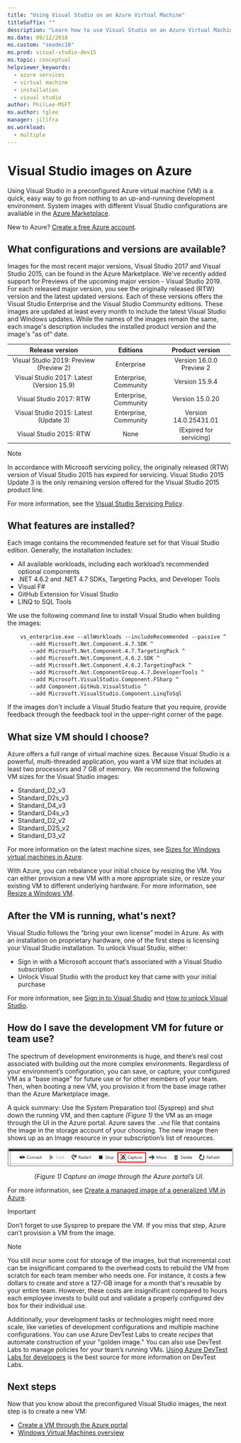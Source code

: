 ```yaml
---
title: "Using Visual Studio on an Azure Virtual Machine"
titleSuffix: ""
description: "Learn how to use Visual Studio on an Azure Virtual Machine"
ms.date: 09/12/2018
ms.custom: "seodec18"
ms.prod: visual-studio-dev15
ms.topic: conceptual
helpviewer_keywords:
  - azure services
  - virtual machine
  - installation
  - visual studio
author: PhilLee-MSFT
ms.author: tglee
manager: jillfra
ms.workload:
  - multiple
---
```

# <a id="top"> </a> Visual Studio images on Azure

Using Visual Studio in a preconfigured Azure virtual machine (VM) is a quick, easy way to go from nothing to an up-and-running development environment. System images with different Visual Studio configurations are available in the [Azure Marketplace](https://azuremarketplace.microsoft.com/marketplace/apps?search=%22visual%20studio%202017%22&page=1).

New to Azure? [Create a free Azure account](https://azure.microsoft.com/free).

## What configurations and versions are available?

Images for the most recent major versions, Visual Studio 2017 and Visual Studio 2015, can be found in the Azure Marketplace.  We've recently added support for Previews of the upcoming major version - Visual Studio 2019.  For each released major version, you see the originally released (RTW) version and the latest updated versions.  Each of these versions offers the Visual Studio Enterprise and the Visual Studio Community editions.  These images are updated at least every month to include the latest Visual Studio and Windows updates.  While the names of the images remain the same, each image's description includes the installed product version and the image's "as of" date.

| Release version                                              | Editions                     |     Product version      |
|:------------------------------------------------------------:|:----------------------------:|:------------------------:|
|    Visual Studio 2019: Preview (Preview 2)                   |           Enterprise         | Version 16.0.0 Preview 2 |
| Visual Studio 2017: Latest (Version 15.9)                    |    Enterprise, Community     |      Version 15.9.4      |
|         Visual Studio 2017: RTW                              |    Enterprise, Community     |      Version 15.0.20     |
|   Visual Studio 2015: Latest (Update 3)                      |    Enterprise, Community     |  Version 14.0.25431.01   |
|         Visual Studio 2015: RTW                              |             None             | (Expired for servicing)  |

> [!NOTE]
> In accordance with Microsoft servicing policy, the originally released (RTW) version of Visual Studio 2015 has expired for servicing. Visual Studio 2015 Update 3 is the only remaining version offered for the Visual Studio 2015 product line.

For more information, see the [Visual Studio Servicing Policy](/visualstudio/productinfo/vs-servicing-vs).

## What features are installed?

Each image contains the recommended feature set for that Visual Studio edition. Generally, the installation includes:

* All available workloads, including each workload’s recommended optional components
* .NET 4.6.2 and .NET 4.7 SDKs, Targeting Packs, and Developer Tools
* Visual F#
* GitHub Extension for Visual Studio
* LINQ to SQL Tools

We use the following command line to install Visual Studio when building the images:

```shell
    vs_enterprise.exe --allWorkloads --includeRecommended --passive ^
       --add Microsoft.Net.Component.4.7.SDK ^
       --add Microsoft.Net.Component.4.7.TargetingPack ^
       --add Microsoft.Net.Component.4.6.2.SDK ^
       --add Microsoft.Net.Component.4.6.2.TargetingPack ^
       --add Microsoft.Net.ComponentGroup.4.7.DeveloperTools ^
       --add Microsoft.VisualStudio.Component.FSharp ^
       --add Component.GitHub.VisualStudio ^
       --add Microsoft.VisualStudio.Component.LinqToSql
```

If the images don't include a Visual Studio feature that you require, provide feedback through the feedback tool in the upper-right corner of the page.

## What size VM should I choose?

Azure offers a full range of virtual machine sizes. Because Visual Studio is a powerful, multi-threaded application, you want a VM size that includes at least two processors and 7 GB of memory. We recommend the following VM sizes for the Visual Studio images:

   * Standard_D2_v3
   * Standard_D2s_v3
   * Standard_D4_v3
   * Standard_D4s_v3
   * Standard_D2_v2
   * Standard_D2S_v2
   * Standard_D3_v2

For more information on the latest machine sizes, see [Sizes for Windows virtual machines in Azure](/azure/virtual-machines/windows/sizes).

With Azure, you can rebalance your initial choice by resizing the VM. You can either provision a new VM with a more appropriate size, or resize your existing VM to different underlying hardware. For more information, see [Resize a Windows VM](/azure/virtual-machines/windows/resize-vm).

## After the VM is running, what's next?

Visual Studio follows the “bring your own license” model in Azure. As with an installation on proprietary hardware, one of the first steps is licensing your Visual Studio installation. To unlock Visual Studio, either:
- Sign in with a Microsoft account that’s associated with a Visual Studio subscription
- Unlock Visual Studio with the product key that came with your initial purchase

For more information, see [Sign in to Visual Studio](../ide/signing-in-to-visual-studio.md) and [How to unlock Visual Studio](../ide/how-to-unlock-visual-studio.md).

## How do I save the development VM for future or team use?

The spectrum of development environments is huge, and there’s real cost associated with building out the more complex environments. Regardless of your environment’s configuration, you can save, or capture, your configured VM as a "base image" for future use or for other members of your team. Then, when booting a new VM, you provision it from the base image rather than the Azure Marketplace image.

A quick summary: Use the System Preparation tool (Sysprep) and shut down the running VM, and then capture *(Figure 1)* the VM as an image through the UI in the Azure portal. Azure saves the `.vhd` file that contains the image in the storage account of your choosing. The new image then shows up as an Image resource in your subscription’s list of resources.

<img src="media/capture-vm.png" alt="Capture an image through the Azure portal’s UI" style="border:3px solid Silver; display: block; margin: auto;"><center>*(Figure 1) Capture an image through the Azure portal’s UI.*</center>

For more information, see [Create a managed image of a generalized VM in Azure](/azure/virtual-machines/windows/capture-image-resource).

> [!IMPORTANT]
> Don’t forget to use Sysprep to prepare the VM. If you miss that step, Azure can't provision a VM from the image.

> [!NOTE]
> You still incur some cost for storage of the images, but that incremental cost can be insignificant compared to the overhead costs to rebuild the VM from scratch for each team member who needs one. For instance, it costs a few dollars to create and store a 127-GB image for a month that's reusable by your entire team. However, these costs are insignificant compared to hours each employee invests to build out and validate a properly configured dev box for their individual use.

Additionally, your development tasks or technologies might need more scale, like varieties of development configurations and multiple machine configurations. You can use Azure DevTest Labs to create _recipes_ that automate construction of your "golden image." You can also use DevTest Labs to manage policies for your team’s running VMs. [Using Azure DevTest Labs for developers](/azure/devtest-lab/devtest-lab-developer-lab) is the best source for more information on DevTest Labs.

## Next steps

Now that you know about the preconfigured Visual Studio images, the next step is to create a new VM:

* [Create a VM through the Azure portal](/azure/virtual-machines/windows/quick-create-portal)
* [Windows Virtual Machines overview](/azure/virtual-machines/windows/overview)
